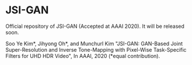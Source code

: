 # JSI-GAN
Official repository of JSI-GAN (Accepted at AAAI 2020).
It will be released soon. 

Soo Ye Kim*, Jihyong Oh*, and Munchurl Kim "JSI-GAN: GAN-Based Joint Super-Resolution and Inverse Tone-Mapping with Pixel-Wise Task-Specific Filters for UHD HDR Video", In AAAI, 2020 (*equal contribution).
